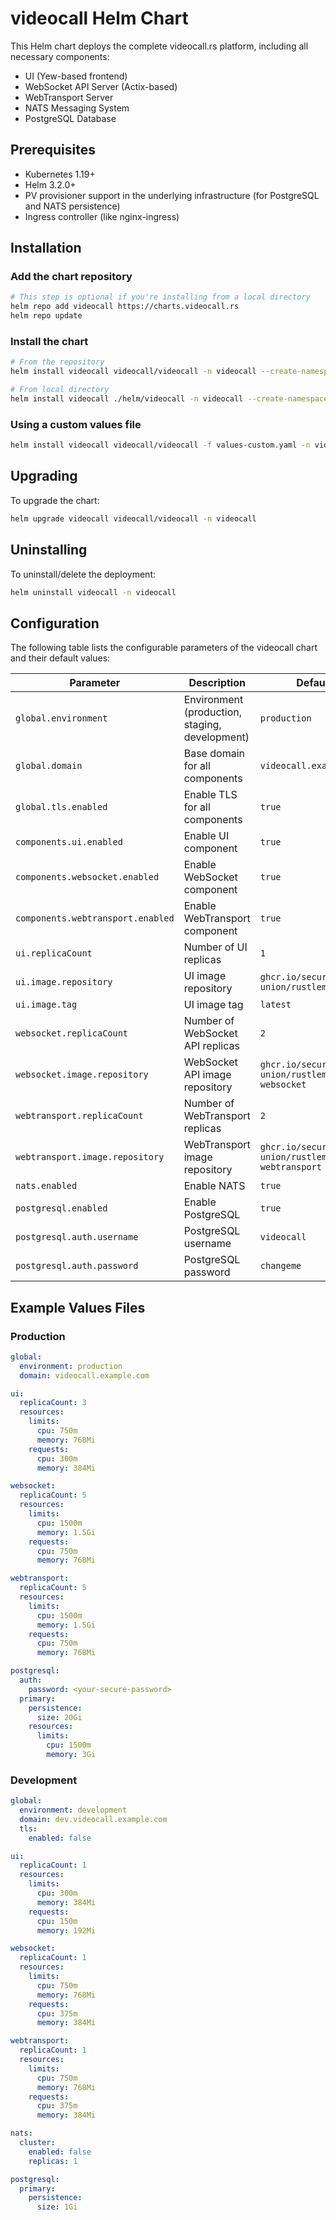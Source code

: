 # videocall Helm Chart

This Helm chart deploys the complete videocall.rs platform, including all necessary components:

- UI (Yew-based frontend)
- WebSocket API Server (Actix-based)
- WebTransport Server
- NATS Messaging System
- PostgreSQL Database

## Prerequisites

- Kubernetes 1.19+
- Helm 3.2.0+
- PV provisioner support in the underlying infrastructure (for PostgreSQL and NATS persistence)
- Ingress controller (like nginx-ingress)

## Installation

### Add the chart repository

```bash
# This step is optional if you're installing from a local directory
helm repo add videocall https://charts.videocall.rs
helm repo update
```

### Install the chart

```bash
# From the repository
helm install videocall videocall/videocall -n videocall --create-namespace

# From local directory
helm install videocall ./helm/videocall -n videocall --create-namespace
```

### Using a custom values file

```bash
helm install videocall videocall/videocall -f values-custom.yaml -n videocall --create-namespace
```

## Upgrading

To upgrade the chart:

```bash
helm upgrade videocall videocall/videocall -n videocall
```

## Uninstalling

To uninstall/delete the deployment:

```bash
helm uninstall videocall -n videocall
```

## Configuration

The following table lists the configurable parameters of the videocall chart and their default values:

| Parameter                                 | Description                                           | Default                           |
|-------------------------------------------|-------------------------------------------------------|-----------------------------------|
| `global.environment`                      | Environment (production, staging, development)        | `production`                      |
| `global.domain`                           | Base domain for all components                        | `videocall.example.com`           |
| `global.tls.enabled`                      | Enable TLS for all components                         | `true`                            |
| `components.ui.enabled`                   | Enable UI component                                   | `true`                            |
| `components.websocket.enabled`            | Enable WebSocket component                            | `true`                            |
| `components.webtransport.enabled`         | Enable WebTransport component                         | `true`                            |
| `ui.replicaCount`                         | Number of UI replicas                                 | `1`                               |
| `ui.image.repository`                     | UI image repository                                   | `ghcr.io/security-union/rustlemania-ui` |
| `ui.image.tag`                            | UI image tag                                          | `latest`                          |
| `websocket.replicaCount`                  | Number of WebSocket API replicas                      | `2`                               |
| `websocket.image.repository`              | WebSocket API image repository                        | `ghcr.io/security-union/rustlemania-websocket` |
| `webtransport.replicaCount`               | Number of WebTransport replicas                       | `2`                               |
| `webtransport.image.repository`           | WebTransport image repository                         | `ghcr.io/security-union/rustlemania-webtransport` |
| `nats.enabled`                            | Enable NATS                                           | `true`                            |
| `postgresql.enabled`                      | Enable PostgreSQL                                     | `true`                            |
| `postgresql.auth.username`                | PostgreSQL username                                   | `videocall`                       |
| `postgresql.auth.password`                | PostgreSQL password                                   | `changeme`                        |

## Example Values Files

### Production

```yaml
global:
  environment: production
  domain: videocall.example.com

ui:
  replicaCount: 3
  resources:
    limits:
      cpu: 750m
      memory: 768Mi
    requests:
      cpu: 300m
      memory: 384Mi

websocket:
  replicaCount: 5
  resources:
    limits:
      cpu: 1500m
      memory: 1.5Gi
    requests:
      cpu: 750m
      memory: 768Mi

webtransport:
  replicaCount: 5
  resources:
    limits:
      cpu: 1500m
      memory: 1.5Gi
    requests:
      cpu: 750m
      memory: 768Mi

postgresql:
  auth:
    password: <your-secure-password>
  primary:
    persistence:
      size: 20Gi
    resources:
      limits:
        cpu: 1500m
        memory: 3Gi
```

### Development

```yaml
global:
  environment: development
  domain: dev.videocall.example.com
  tls:
    enabled: false

ui:
  replicaCount: 1
  resources:
    limits:
      cpu: 300m
      memory: 384Mi
    requests:
      cpu: 150m
      memory: 192Mi

websocket:
  replicaCount: 1
  resources:
    limits:
      cpu: 750m
      memory: 768Mi
    requests:
      cpu: 375m
      memory: 384Mi

webtransport:
  replicaCount: 1
  resources:
    limits:
      cpu: 750m
      memory: 768Mi
    requests:
      cpu: 375m
      memory: 384Mi

nats:
  cluster:
    enabled: false
    replicas: 1

postgresql:
  primary:
    persistence:
      size: 1Gi
``` 